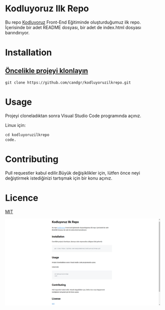 # Kodluyoruz Ilk Repo
Bu repo [Kodluyoruz](https://kodluyoruz.org) Front-End Eğitiminde oluşturduğumuz ilk repo. İçerisinde bir adet README dosyası, bir adet de index.html dosyası barındırıyor.
# Installation
 [Öncelikle projeyi klonlayın](https://github.com/candgr/kodluyoruzilkrepo.git)
 ---------------------------------------------

```
git clone https://github.com/candgr/kodluyoruzilkrepo.git
```
# Usage
Projeyi cloneladıktan sonra Visual Studio Code programında açınız.

Linux için:
```
cd kodluyoruzilkrepo
code.
```

# Contributing
Pull requestler kabul edilir.Büyük değişiklikler için, lütfen önce neyi değiştirmek istediğinizi tartışmak için bir konu açınız.

# Licence
[MIT]()










![fotograf](https://raw.githubusercontent.com/Kodluyoruz/taskforce/main/git/odev1/figures/markdown.png)
